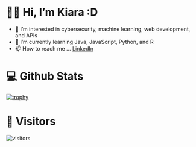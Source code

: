 # 👋🏾 Hi, I’m Kiara :D
- 👀 I’m interested in cybersecurity, machine learning, web development, and APIs
- 🌱 I’m currently learning Java, JavaScript, Python, and R
- 📫 How to reach me ... [LinkedIn](https://www.linkedin.com/in/kiara-madeam/)

# 💻 Github Stats
  [![trophy](https://github-profile-trophy.vercel.app/?username=kiara-aleecia&theme=gruvbox&rank=SECRET,B&no-bg=true)](https://github.com/ryo-ma/github-profile-trophy)

# 💟 Visitors
  ![visitors](https://visitor-badge.laobi.icu/badge?page_id=kiara-aleecia.README.md&left_color=purple&right_color=blue&left_text=fanclub)
<!---
- 💞️ I’m looking to collaborate on ...
- 📫 How to reach me ...

<!---
kiara-aleecia/kiara-aleecia is a ✨ special ✨ repository because its `README.md` (this file) appears on your GitHub profile.
You can click the Preview link to take a look at your changes.
--->
